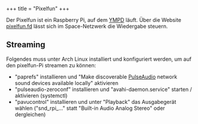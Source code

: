 +++
title = "Pixelfun"
+++

Der Pixelfun ist ein Raspberry Pi, auf dem
[YMPD](https://github.com/notandy/ympd) läuft. Über die
Website [pixelfun.fd](http://pixelfun.fd) lässt sich im
Space-Netzwerk die Wiedergabe steuern.

## Streaming

Folgendes muss unter Arch Linux installiert und konfiguriert werden, um
auf den pixelfun-Pi streamen zu können:

- "paprefs" installieren und "Make discoverable [PulseAudio](PulseAudio)
  network sound devices available locally" aktivieren
- "pulseaudio-zeroconf" installieren und "avahi-daemon.service"
  starten / aktivieren (systemctl)
- "pavucontrol" installieren und unter "Playback" das Ausgabegerät
  wählen ("snd_rpi\_..." statt "Built-in Audio Analog Stereo"
  oder dergleichen)
